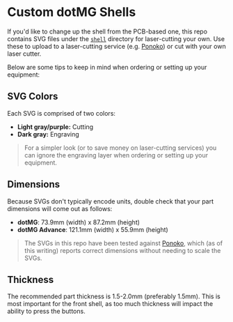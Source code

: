 # Custom dotMG Shells

If you'd like to change up the shell from the PCB-based one, this repo contains SVG files under the [`shell`](/shell) directory for laser-cutting your own. Use these to upload to a laser-cutting service (e.g. [Ponoko](https://ponoko.com)) or cut with your own laser cutter.

Below are some tips to keep in mind when ordering or setting up your equipment:

## SVG Colors

Each SVG is comprised of two colors:
- **Light gray/purple:** Cutting
- **Dark gray:** Engraving

> For a simpler look (or to save money on laser-cutting services) you can ignore the engraving layer when ordering or setting up your equipment.

## Dimensions

Because SVGs don't typically encode units, double check that your part dimensions will come out as follows:
- **dotMG**: 73.9mm (width) x 87.2mm (height)
- **dotMG Advance**: 121.1mm (width) x 55.9mm (height)

> The SVGs in this repo have been tested against [Ponoko](https://ponoko.com), which (as of this writing) reports correct dimensions without needing to scale the SVGs.

## Thickness

The recommended part thickness is 1.5-2.0mm (preferably 1.5mm). This is most important for the front shell, as too much thickness will impact the ability to press the buttons.

